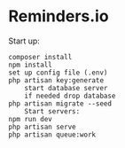 # Reminders.io


Start up:

    composer install
    npm install
    set up config file (.env)
    php artisan key:generate
        start database server
        if needed drop database
    php artisan migrate --seed
        Start servers:
    npm run dev
    php artisan serve
    php artisan queue:work
